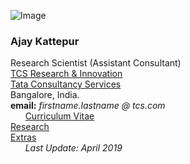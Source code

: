 
![Image](https://ajaykattepur.github.io/ajaykattepur/ajay.jpg)
   
### Ajay Kattepur   
Research Scientist (Assistant Consultant)           
[TCS Research & Innovation](https://www.tcs.com/research-and-innovation)  
[Tata Consultancy Services](https://www.tcs.com/)  
Bangalore, India.   
**email:** _firstname.lastname @ tcs.com_  
&nbsp;
&nbsp;
&nbsp;
[Curriculum Vitae](cv.md)   
[Research](research.md)    
[Extras](extras.md)   
&nbsp;
&nbsp;
&nbsp;
_Last Update: April 2019_
